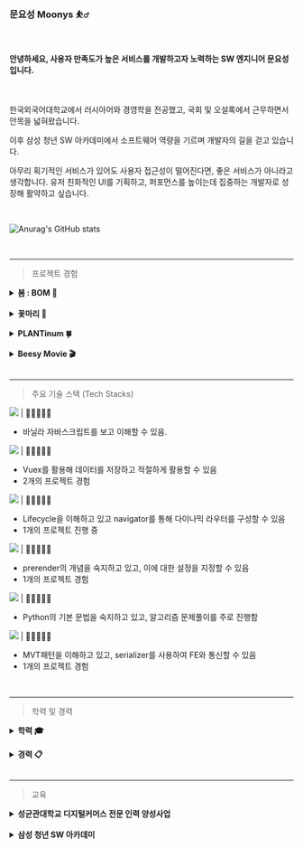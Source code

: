 ### 문요성 Moonys ⛹️‍♂️

<br>

#### 안녕하세요, 사용자 만족도가 높은 서비스를 개발하고자 노력하는 SW 엔지니어 문요성입니다.

<br>

한국외국어대학교에서 러시아어와 경영학을 전공했고, 국회 및 오설록에서 근무하면서 안목을 넓혀왔습니다.

이후 삼성 청년 SW 아카데미에서 소프트웨어 역량을 기르며 개발자의 길을 걷고 있습니다.

아무리 획기적인 서비스가 있어도 사용자 접근성이 떨어진다면, 좋은 서비스가 아니라고 생각합니다. 유저 친화적인 UI를 기획하고, 퍼포먼스를 높이는데 집중하는 개발자로 성장해 활약하고 싶습니다.

<br>

![Anurag's GitHub stats](https://github-readme-stats.vercel.app/api?username=MoonysKR&show_icons=true&theme=github_dark)

<br>

---

> 프로젝트 경험

<details>
<summary > <b>봄 : BOM 💊</b> </summary>
<div markdown="1">

![logo](README.assets/BOM_logo.jpg)

<br>

🕖 프로젝트 기간 : 2022.10 ~ 2022.11

🎨 프로젝트 현황 : 개발 완료

💎 삼성 SDI 기업연계 프로젝트

🏆 수상 : SSAFY 자율 PJT 최우수상 (1등)

<br>

BOM은 메디컬 웨어러블 디바이스 및 웹 모니터링 서비스입니다.

디바이스에서 BMS로 배터리 상태를 체크하고 산소포화도 및 온도 센서를 통해 환자의 생체 신호를 수집합니다.

병동에서는 수집된 데이터들을 시계열로 파악할 수 있고, 엑셀 다운로드를 통해 데이터 분석적 접근을 가능하게 만들었습니다.

코로나 확산으로 인해 일부 병원에서는 지정 보호자 1인을 제외하고 환자 면회가 제한되고 있는데, 환자번호로 로그인하면 가족들도 환자의 상태를 체크할 수 있습니다.

<br>

담당 직무 : 프론트엔드

참가인원 : 5명

기여도 : FE (50%)

개발 환경 : React.js , Tailwind CSS , daisy UI

<br>

<b>구현 사항</b>

![logo](README.assets/patient_detail_gif.gif)

- 환자 상세 페이지
  - SPA 기반 환자 정보 페이지
  - 환자의 체온/심박수/산소포화도 확인 가능 및 확대하여 큰 화면으로 조회
  - 버튼 클릭으로 디바이스 BMS 정보 조회
  - 기간 필터링을 통해 특정 기간 데이터 조회 가능
  - 엑셀 다운로드 버튼을 통해 설정한 기간을 기준으로 데이터 다운로드 가능

<br>

![logo](README.assets/doctors.jpg)
![logo](README.assets/nurses.jpg)

- 의사/간호사 페이지
  - 의사와 간호사의 비상연락망 정보를 확인할 수 있는 페이지
  - 페이지네이션을 통해 요청에 응답한 결과를 렌더링

<br>

![logo](README.assets/nok_mobile.gif)

- 보호자용 모바일 페이지
  - 환자번호를 통해 로그인할 수 있는 보호자용 로그인 페이지
  - 모바일 사이즈를 설정한 뒤, 해당 크기를 벗어나면 다른 페이지로 이동

<br>

<b>운영</b>

![logo](README.assets/performance_test.png)

- Lighthouse를 사용해 퍼포먼스 및 웹 페이지 점수 측정 결과 모든 페이지에서 95점 이상의 점수 획득

<br>

<b>
기타
</b>

- [노션](https://scratch-mail-c09.notion.site/b485f39de68846d98557cbad84b9ac44)
- [Trouble shooting](https://github.com/MoonysKR/TIL/blob/main/BOM_PJT/BOM%20%ED%9A%8C%EA%B3%A0%EB%A1%9D.md)
- [🎬소개영상](https://www.youtube.com/watch?v=ElLTcXVT-Z8&list=PLsyLl8u_HVUxBRrlVK_r9Nf39bABNBKqb&index=4)

</div>
</details>

<br>

<details>
<summary > <b>꽃마리 🌸</b> </summary>
<div markdown="1">

![logo](README.assets/GGOTMARI_main.jpg)

<br>

🕖 프로젝트 기간 : 2022.08 ~ 2022.10

🎨 프로젝트 현황 : 베타버전 개발 완료

🏆 수상 : SSAFY 특화 PJT 우수상 (2등)

<br>

꽃마리는 빅데이터 기반 꽃 추천 서비스입니다.

협업 필터링(Collaborative Filtering)과 하이브리드 필터링(Collaborative Filtering & Content Based Filtering)을 사용하여 꽃 이야기과 꽃을 추천해줍니다.

작성한 편지를 OCR로 텍스트를 인식하고 TF-IDF를 기반으로 알맞은 꽃을 추천해줍니다.

<br>

담당 직무 : 프론트엔드

참가인원 : 6명

기여도 : FE (33%)

개발 환경 : Next.js , Tailwind CSS , daisy UI

<br>

<b>
구현 사항
</b>

![logo](README.assets/GGOTMARI_profile.gif)

- 프로필 페이지
  - SPA 기반 게시글 및 컬렉션에 넣은 꽃을 조회
  - 팔로워와 팔로잉하는 사람들 전체 조회 및 검색
  - 회원정보 수정에서 사진등록 시 미리보기 제공, ID·생년월일·성별 등 유효성 검사 제공
  - [화면정의서](https://a303-princess.notion.site/398602bed88147449753419eb72f7a14)

<br>

<b>
운영
</b>

- Head 태그를 작성해 SEO 테스트 점수 100점 달성

<br>

<b>
기타
</b>

- [Notion](https://a303-princess.notion.site/a303-princess/97e776287f304c1f8492d1f622f448c7)
- [Trouble shooting](https://github.com/MoonysKR/TIL/blob/main/GGOTMARI_PJT/%EA%BD%83%EB%A7%88%EB%A6%AC%20PJT%20%ED%9A%8C%EA%B3%A0%EB%A1%9D.md)
- [🎬소개영상](https://youtu.be/F-DhYVAxK2E)
</div>
</details>

<br>

<details>
<summary > <b>PLANTinum 🍀</b> </summary>
<div markdown="1">

![logo](README.assets/logo.png)

<br>

🕖 프로젝트 기간 : 2022.07 ~ 2022.08

🎨 프로젝트 현황 : 베타버전 개발 완료

🏆 수상 : SSAFY 공통 PJT 우수상 (2등)

<br>

플랜티넘은 자동화 화분 디바이스 개발 및 식물거래 플랫폼 서비스입니다.

스마트 화분 ‘Supool’과 이를 관리할 수 있는 웹페이지를 제작했고,

식물 거래 플랫폼 ‘잎팔이＇서비스를 구현했습니다.

<br>

담당 직무 : 프론트엔드

참가인원 : 5명

기여도 : FE (50%)

개발 환경 : Vue.js 3, Vuex, Bootstrap

<br>

<b>
구현 사항
</b>

![logo](README.assets/PLANTinum_main.png)

- 메인페이지
  - 유저의 로그인 상태에 따라 보여주는 화면 전환

<br>

![logo](README.assets/leaf82_search.gif)

- 식물 거래 플랫폼 잎팔이 서비스 구현 담당
  - 식물 검색 및 지역 필터링 모듈화 작업 <br>

<br>

![logo](README.assets/profile.gif)

- 프로필 페이지
  - 주소 찾기 API를 활용해 유저 정보 수정 및 탭 이동으로 작성한 글 조회

<br>

운영

- 이미지 사이즈 , 자바스크립 코드 최적화를 통해 Performance 개선

<br>

<b>
기타
</b>

- [Git Branch Convention](PLANTinum/Git%20Branch%20Convention.md)
- [Git Commit Convention](PLANTinum/GIT%20Commit%20Convention.md)
- [JIRA Convention](PLANTinum/JIRA%20Convention.md)
- [Trouble shooting](PLANTinum/Trouble%20shooting.md)
- [🎬소개영상](https://youtu.be/2TLctjGatYQ)
- [🎞시연영상](https://youtu.be/C1uGjrZCowk)

</div>
</details>

<br>

<details>
<summary > <b>Beesy Movie 🎬</b> </summary>
<div markdown="1">

![logo](README.assets/BeesyMovie.png)

<br>

🕖 프로젝트 기간 : 2022.05

🎨 프로젝트 현황 : 베타버전 개발 완료

🏆 수상 : SSAFY 관통 PJT 우수상 (2등)

<br>

비지무비는 바쁜 현대인을 위한 영화추천 서비스입니다.

Movie Lens에서 수집한 100만 개의 데이터와 TMDB API를 통해 유저에게 맞춤형 영화를 추천해줍니다.

YouTube API를 통해 추천받은 영화의 예고편을 보여주고, 버튼 클릭을 통해 리뷰 영상을 제공하여 영화를 끝까지 감상하기 바쁜 현대인에게 Movie Shorts 서비스를 제공합니다.

<br>

담당 직무 : 풀스택

참가인원 : 2명

기여도 : BE(30%) | FE(70%)

개발 환경 : Django , SQLite3 , Vue.js 2

<br>

<b>
구현 사항
</b>

![logo](README.assets/BeesyMovie_movies.png)

- Movie Lens 데이터 파일 가공
  - xls파일을 json파일로 변환 및 DB 저장

<br>

![logo](README.assets/BeesyMovie_movie.png)

- Movie Shorts 서비스
  - YouTube API 활용하고, 버튼을 통해 보여주는 값을 변환

<br>

- Django model 및 serializer 작성

<br>

<b>
운영
</b>

- Vue-meta를 활용하여 SEO 점수 개선

</div>
</details>

<br>

---

> 주요 기술 스택 (Tech Stacks)

<img src="https://img.shields.io/badge/Javascript-F7DF1E?style=flat-square&logo=JavaScript&logoColor=white"/> | 💛💛💛💛🤍

- 바닐라 자바스크립트를 보고 이해할 수 있음.

<img src="https://img.shields.io/badge/Vue.js-4FC08D?style=flat-square&logo=Vue.js&logoColor=white"/> | 💛💛💛💛🤍

- Vuex를 활용해 데이터를 저장하고 적절하게 활용할 수 있음
- 2개의 프로젝트 경험

<img src="https://img.shields.io/badge/React-61DAFB?style=flat-square&logo=React&logoColor=white"/> | 💛💛💛🤍🤍

- Lifecycle을 이해하고 있고 navigator를 통해 다이나믹 라우터를 구성할 수 있음
- 1개의 프로젝트 진행 중

<img src="https://img.shields.io/badge/Next.js-000000?style=flat-square&logo=Next.js&logoColor=white"/> | 💛💛💛🤍🤍

- prerender의 개념을 숙지하고 있고, 이에 대한 설정을 지정할 수 있음
- 1개의 프로젝트 경험

<img src="https://img.shields.io/badge/Python-3776AB?style=flat-square&logo=Python&logoColor=white"/> | 💛💛💛🤍🤍

- Python의 기본 문법을 숙지하고 있고, 알고리즘 문제풀이를 주로 진행함

<img src="https://img.shields.io/badge/Django-092E20?style=flat-square&logo=Django&logoColor=white"/> | 💛💛💛🤍🤍

- MVT패턴을 이해하고 있고, serializer를 사용하여 FE와 통신할 수 있음
- 1개의 프로젝트 경험

<br>

---

> 학력 및 경력

<details>
<summary > <b>학력 🎓</b> </summary>
<div markdown="1">

<br>

수성고등학교 졸업

- 기간 : 2013.02

한국외국어대학교 졸업

- 기간 : 2014.03 ~ 2021. 02
- 주전공 : 노어과 / 부전공 : 경영학
</div>
</details>

<br>

<details>
<summary > <b>경력 📋</b> </summary>
<div markdown="1">

<br>

<b>국회 이인영 의원실</b>

**직책** 인턴

**기간** 2020.10.15 ~ 2021.03.07

**담당 업무**

- 논문 (DMZ의 평화적 이용방안) - 우수작 수상
- 책 원고 작성 (2020통일 걷기 : 38선에서 평화의 내일을 걷다)
- 의원실 인스타 및 유튜브 관리

<br>

<b>오설록</b>

**부서** 사업기획팀

**직책** 인턴

**기간** 2021.07.01 ~ 2021.07.28

**담당 업무**

- 오설록 사업기획팀2021.07.01 ~ 2021.07.28
- 3개년 매출 분석 및 신제품 판촉 전략 제안
- 일일 매출 보고서 작성 (엑셀)
</div>
</details>

<br>

---

> 교육

<details>
<summary > <b>성균관대학교 디지털커머스 전문 인력 양성사업</b> </summary>
<div markdown="1">

<br>

![logo](README.assets/%EC%84%B1%EA%B7%A0%EA%B4%80%EB%8C%80%ED%95%99%EA%B5%90%20%EB%94%94%EC%A7%80%ED%84%B8%EC%BB%A4%EB%A8%B8%EC%8A%A4%20%EA%B3%BC%EC%A0%95.jfif)

**기간**

2021.09 ~ 2021.12

<br>

**내용**

성균관대학교 디지털 커머스 과정에서 고객 중심의 상품을 기획하고 실제로 이커머스 시장에서 판매했습니다. 이를 통해 서비스를 제공할 때 고객의 입장에서 기획하고 발전시키는 것이 수익창출로 이어진다는 점을 몸소 체험했습니다.

  <br>

[관련 블로그 링크](https://blog.naver.com/sj871225/222711726798)

</div>
</details>

<br>

<details>
<summary > <b>삼성 청년 SW 아카데미</b> </summary>
<div markdown="1">

<br>

**기간**

2022.01 ~

<br>

**내용**

삼성 청년 SW 아카데미를 통해 Python, Django 및 HTML, CSS, JS 등을 배웠습니다.

이를 활용하여 IoT, 빅데이터 등 총 4개의 프로젝트를 진행했고 모든 프로젝트에서 수상했습니다.

특히, 마지막 프로젝트는 삼성SDI 기업연계 프로젝트로 최종 결선 발표회에 참여했습니다.

[관련 인터뷰 링크](https://n.news.naver.com/mnews/article/021/0002538080?sid=101)

</div>
</details>

<br>
